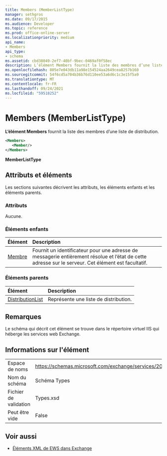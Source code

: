 ```yaml
---
title: Members (MemberListType)
manager: sethgros
ms.date: 09/17/2015
ms.audience: Developer
ms.topic: reference
ms.prod: office-online-server
ms.localizationpriority: medium
api_name:
- Members
api_type:
- schema
ms.assetid: cbd38049-2ef7-40bf-9bec-0469af0f58ec
description: L’élément Members fournit la liste des membres d’une liste de distribution.
ms.openlocfilehash: 805e7e043db11a98e154524aa2649cea8257b160
ms.sourcegitcommit: 54f6cd5a704b36b76d110ee53a6d6c1c3e15f5a9
ms.translationtype: MT
ms.contentlocale: fr-FR
ms.lasthandoff: 09/24/2021
ms.locfileid: "59518252"
---
```

# <a name="members-memberlisttype"></a>Members (MemberListType)

**L’élément Members** fournit la liste des membres d’une liste de distribution. 
  
```xml
<Members>
   <Member/>
</Members>
```

**MemberListType**

## <a name="attributes-and-elements"></a>Attributs et éléments

Les sections suivantes décrivent les attributs, les éléments enfants et les éléments parents.
  
### <a name="attributes"></a>Attributs

Aucune.
  
### <a name="child-elements"></a>Éléments enfants

|**Élément**|**Description**|
|:-----|:-----|
|[Membre](member-ex15websvcsotherref.md) <br/> |Fournit un identificateur pour une adresse de messagerie entièrement résolue et l’état de cette adresse sur le serveur. Cet élément est facultatif.  <br/> |
   
### <a name="parent-elements"></a>Éléments parents

|**Élément**|**Description**|
|:-----|:-----|
|[DistributionList](distributionlist.md) <br/> |Représente une liste de distribution.  <br/> |
   
## <a name="remarks"></a>Remarques

Le schéma qui décrit cet élément se trouve dans le répertoire virtuel IIS qui héberge les services web Exchange.
  
## <a name="element-information"></a>Informations sur l'élément

|||
|:-----|:-----|
|Espace de noms  <br/> |https://schemas.microsoft.com/exchange/services/2006/types  <br/> |
|Nom du schéma  <br/> |Schéma Types  <br/> |
|Fichier de validation  <br/> |Types.xsd  <br/> |
|Peut être vide  <br/> |False  <br/> |
   
## <a name="see-also"></a>Voir aussi

- [Éléments XML de EWS dans Exchange](ews-xml-elements-in-exchange.md)

